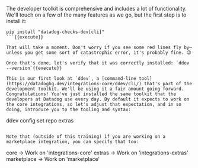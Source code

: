 The developer toolkit is comprehensive and includes a lot of functionality. We'll touch on a few of the many features as we go, but the first step is to install it:
```
pip install "datadog-checks-dev[cli]"
```{{execute}}

That will take a moment. Don't worry if you see some red lines fly by—unless you get some sort of catastrophic error, it's probably fine. 😉

Once that's done, let's verify that it was correctly installed: `ddev --version`{{execute}}

This is our first look at `ddev`, a [command-line tool](https://datadoghq.dev/integrations-core/ddev/cli/) that's part of the development toolkit. We'll be using it a fair amount going forward. Congratulations! You've just installed the same toolkit that the developers at Datadog use every day. By default it expects to work on the core integrations, so let's adjust that expectation, and in so doing, introduce you to the tooling and syntax:
```
ddev config set repo extras
```{{execute}}

Note that (outside of this training) if you are working on a marketplace integration, you can specify that too:
```
core        -> Work on 'integrations-core'
extras      -> Work on 'integrations-extras'
marketplace -> Work on 'marketplace'
```

